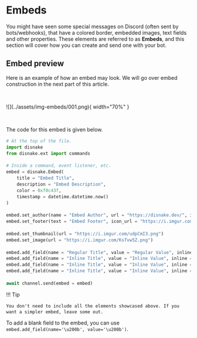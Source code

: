 # Embeds

You might have seen some special messages on Discord (often sent by bots/webhooks), that have a colored border, embedded images, text fields and other properties. These elements are referred to as **Embeds**, and this section will cover how you can create and send one with your bot.

## Embed preview

Here is an example of how an embed may look. We will go over embed construction in the next part of this article.

<br>
    <p align = "left">
        ![](../assets/img-embeds/001.png){ width="70%" }
    </p>
<br>

The code for this embed is given below.

``` python linenums="1" title="main.py"
# At the top of the file.
import disnake
from disnake.ext import commands

# Inside a command, event listener, etc.
embed = disnake.Embed(
    title = "Embed Title",
    description = "Embed Description",
    color = 0xf0c43f,
    timestamp = datetime.datetime.now()
)
    
embed.set_author(name = "Embed Author", url = "https://disnake.dev/", icon_url = "https://i.imgur.com/udpCmI3.png")
embed.set_footer(text = "Embed Footer", icon_url = "https://i.imgur.com/udpCmI3.png")

embed.set_thumbnail(url = "https://i.imgur.com/udpCmI3.png")
embed.set_image(url = "https://i.imgur.com/KsTvw5Z.png")

embed.add_field(name = "Regular Title", value = "Regular Value", inline = False)
embed.add_field(name = "Inline Title", value = "Inline Value", inline = True)
embed.add_field(name = "Inline Title", value = "Inline Value", inline = True)
embed.add_field(name = "Inline Title", value = "Inline Value", inline = True)

await channel.send(embed = embed)
```

!!! Tip

    You don't need to include all the elements showcased above. If you want a simpler embed, leave some out.

To add a blank field to the embed, you can use `embed.add_field(name='\u200b', value='\u200b')`.